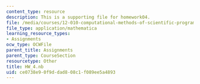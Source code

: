 ```yaml
---
content_type: resource
description: This is a supporting file for homework04.
file: /media/courses/12-010-computational-methods-of-scientific-programming-fall-2011/ce0738e90f9ddad808c1f089ee5a4893_HW_4.nb
file_type: application/mathematica
learning_resource_types:
- Assignments
ocw_type: OCWFile
parent_title: Assignments
parent_type: CourseSection
resourcetype: Other
title: HW_4.nb
uid: ce0738e9-0f9d-dad8-08c1-f089ee5a4893
---
```

